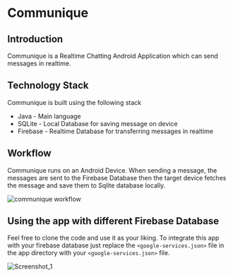 # Communique

## Introduction
Communique is a Realtime Chatting Android Application which can send messages in realtime. 

## Technology Stack
Communique is built using the following stack
* Java - Main language
* SQLite - Local Database for saving message on device
* Firebase - Realtime Database for transferring messages in realtime 

## Workflow
Communique runs on an Android Device. When sending a message, the messages are sent to the Firebase Database then the target device fetches the message and save them to Sqlite database locally. 

![communique workflow](https://user-images.githubusercontent.com/59859592/115279108-e756ed00-a163-11eb-8718-19edbebc8eb2.jpg)

## Using the app with different Firebase Database
Feel free to clone the code and use it as your liking. 
To integrate this app with your firebase database just replace the `<google-services.json>` file in the app directory with your `<google-services.json>` file.

![Screenshot_1](https://user-images.githubusercontent.com/59859592/115279743-b7f4b000-a164-11eb-9ae3-61b785dcd168.png)

